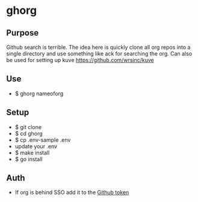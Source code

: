 # ghorg

## Purpose

Github search is terrible. The idea here is quickly clone all org repos into a single directory and use something like ack for searching the org. Can also be used for setting up kuve <https://github.com/wrsinc/kuve>

## Use

- $ ghorg nameoforg

## Setup

- $ git clone
- $ cd ghorg
- $ cp .env-sample .env
- update your .env
- $ make install
- $ go install

## Auth
- If org is behind SSO add it to the [Github token](https://help.github.com/articles/authorizing-a-personal-access-token-for-use-with-a-saml-single-sign-on-organization/)
